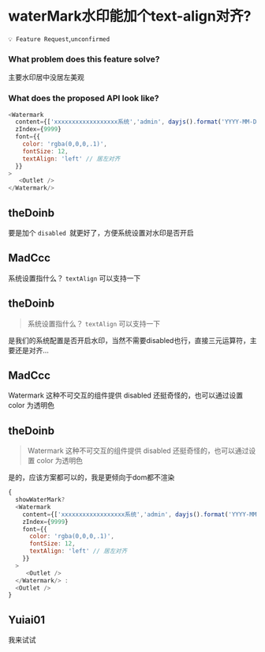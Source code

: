 # waterMark水印能加个text-align对齐?

`💡 Feature Request`,`unconfirmed`

### What problem does this feature solve?

主要水印居中没居左美观

### What does the proposed API look like?

```javascript
<Watermark
  content={['xxxxxxxxxxxxxxxxxx系统','admin', dayjs().format('YYYY-MM-DD HH:mm')]}
  zIndex={9999}
  font={{
    color: 'rgba(0,0,0,.1)',
    fontSize: 12,
    textAlign: 'left' // 居左对齐
  }}
>
   <Outlet />
</Watermark/>
```

<!-- generated by ant-design-issue-helper. DO NOT REMOVE -->

## theDoinb

要是加个 `disabled `就更好了，方便系统设置对水印是否开启

## MadCcc

系统设置指什么？
`textAlign` 可以支持一下

## theDoinb

> 系统设置指什么？ `textAlign` 可以支持一下

是我们的系统配置是否开启水印，当然不需要disabled也行，直接三元运算符，主要还是对齐...

## MadCcc

Watermark 这种不可交互的组件提供 disabled 还挺奇怪的，也可以通过设置 color 为透明色

## theDoinb

> Watermark 这种不可交互的组件提供 disabled 还挺奇怪的，也可以通过设置 color 为透明色

是的，应该方案都可以的，我是更倾向于dom都不渲染

```javascript
{
  showWaterMark?
  <Watermark
    content={['xxxxxxxxxxxxxxxxxx系统','admin', dayjs().format('YYYY-MM-DD HH:mm')]}
    zIndex={9999}
    font={{
      color: 'rgba(0,0,0,.1)',
      fontSize: 12,
      textAlign: 'left' // 居左对齐
    }}
  >
     <Outlet />
  </Watermark/> :
  <Outlet />
}
```

## Yuiai01

我来试试
